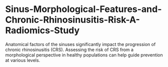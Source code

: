 # Sinus-Morphological-Features-and-Chronic-Rhinosinusitis-Risk-A-Radiomics-Study
Anatomical factors of the sinuses significantly impact the progression of chronic rhinosinusitis (CRS). Assessing the risk of CRS from a morphological perspective in healthy populations can help guide prevention at various levels.
